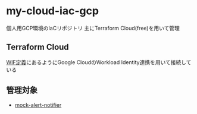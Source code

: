 # my-cloud-iac-gcp
個人用GCP環境のIaCリポジトリ 主にTerraform Cloud(free)を用いて管理

## Terraform Cloud
[WIF定義](./manifests/test-kaz-under-the-bridge/wi_pool.tf)にあるようにGoogle CloudのWorkload Identity連携を用いて接続している

## 管理対象
- [mock-alert-notifier](https://github.com/kaz-under-the-bridge/mock-alert-notifier)
